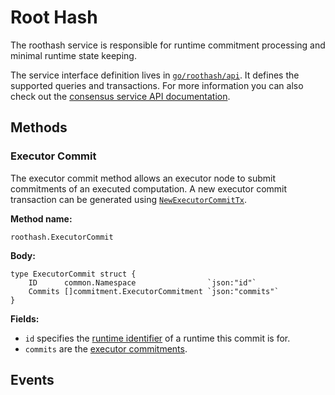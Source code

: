 # Root Hash

The roothash service is responsible for runtime commitment processing and
minimal runtime state keeping.

The service interface definition lives in [`go/roothash/api`]. It defines the
supported queries and transactions. For more information you can also check out
the [consensus service API documentation].

<!-- markdownlint-disable line-length -->
[`go/roothash/api`]: ../../go/roothash/api/api.go
[consensus service API documentation]: https://pkg.go.dev/github.com/oasisprotocol/oasis-core/go/roothash/api?tab=doc
<!-- markdownlint-enable line-length -->

## Methods

### Executor Commit

The executor commit method allows an executor node to submit commitments of an
executed computation. A new executor commit transaction can be generated using
[`NewExecutorCommitTx`].

**Method name:**

```
roothash.ExecutorCommit
```

**Body:**

```golang
type ExecutorCommit struct {
    ID      common.Namespace                `json:"id"`
    Commits []commitment.ExecutorCommitment `json:"commits"`
}
```

**Fields:**

* `id` specifies the [runtime identifier] of a runtime this commit is for.
* `commits` are the [executor commitments].

<!-- markdownlint-disable line-length -->
[`NewExecutorCommitTx`]: https://pkg.go.dev/github.com/oasisprotocol/oasis-core/go/roothash/api?tab=doc#NewExecutorCommitTx
[runtime identifier]: ../runtime/identifiers.md
[executor commitments]: https://pkg.go.dev/github.com/oasisprotocol/oasis-core/go/roothash/api/commitment?tab=doc#ExecutorCommitment
<!-- markdownlint-enable line-length -->

## Events
